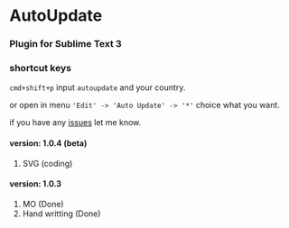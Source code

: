 # AutoUpdate

### Plugin for Sublime Text 3

### shortcut keys

`cmd+shift+p` input `autoupdate` and your country.

or open in menu `'Edit' -> 'Auto Update' -> '*'` choice what you want.

if you have any [issues](https://github.com/kelvinlee/AutoUpdate/issues/new) let me know.

#### version: 1.0.4 (beta)

1. SVG (coding)

#### version: 1.0.3

1. MO (Done)
3. Hand writting (Done)